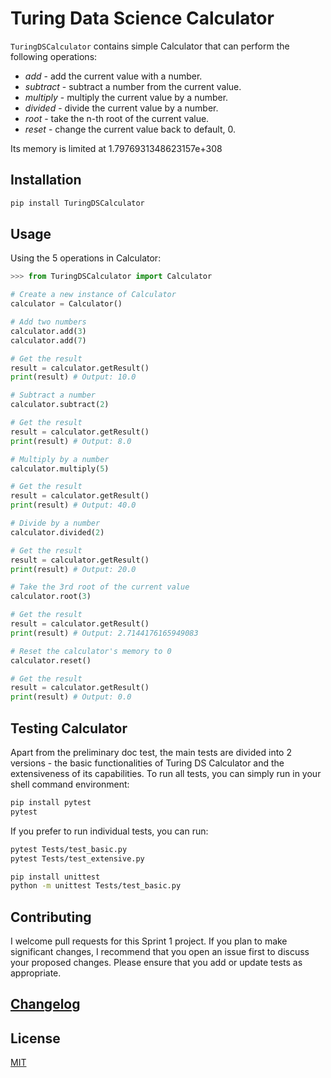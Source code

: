 # Turing Data Science Calculator

`TuringDSCalculator` contains simple Calculator that can perform the following operations:

-   _add_ - add the current value with a number.
-   _subtract_ - subtract a number from the current value.
-   _multiply_ - multiply the current value by a number.
-   _divided_ - divide the current value by a number.
-   _root_ - take the n-th root of the current value.
-   _reset_ - change the current value back to default, 0.

Its memory is limited at 1.7976931348623157e+308

## Installation

```sh
pip install TuringDSCalculator
```

## Usage

Using the 5 operations in Calculator:

```python
>>> from TuringDSCalculator import Calculator

# Create a new instance of Calculator
calculator = Calculator()

# Add two numbers
calculator.add(3)
calculator.add(7)

# Get the result
result = calculator.getResult()
print(result) # Output: 10.0

# Subtract a number
calculator.subtract(2)

# Get the result
result = calculator.getResult()
print(result) # Output: 8.0

# Multiply by a number
calculator.multiply(5)

# Get the result
result = calculator.getResult()
print(result) # Output: 40.0

# Divide by a number
calculator.divided(2)

# Get the result
result = calculator.getResult()
print(result) # Output: 20.0

# Take the 3rd root of the current value
calculator.root(3)

# Get the result
result = calculator.getResult()
print(result) # Output: 2.7144176165949083

# Reset the calculator's memory to 0
calculator.reset()

# Get the result
result = calculator.getResult()
print(result) # Output: 0.0

```

## Testing Calculator
Apart from the preliminary doc test, the main tests are divided into 2 versions - the basic functionalities of Turing DS Calculator and the extensiveness of its capabilities. To run all tests, you can simply run in your shell command environment:
```sh
pip install pytest
pytest
```
If you prefer to run individual tests, you can run:
```sh
pytest Tests/test_basic.py
pytest Tests/test_extensive.py

pip install unittest
python -m unittest Tests/test_basic.py

```

## Contributing
I welcome pull requests for this Sprint 1 project. If you plan to make significant changes, I recommend that you open an issue first to discuss your proposed changes. Please ensure that you add or update tests as appropriate.

## [Changelog](CHANGELOG.md)

## License

[MIT](https://choosealicense.com/licenses/mit/)
